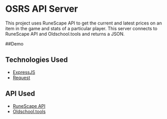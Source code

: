 # OSRS API Server

This project uses RuneScape API to get the current and latest prices on an item in the game and stats of a particular player. This server connects to RuneScape API and Oldschool.tools and returns a JSON. 


##Demo


## Technologies Used
* [ExpressJS](https://expressjs.com/)
* [Request](https://www.npmjs.com/package/request)


## API Used
* [RuneScape API](https://runescape.fandom.com/wiki/Application_programming_interface)
* [Oldschool.tools](https://oldschool.tools/)
